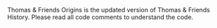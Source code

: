 Thomas & Friends Origins is the updated version of Thomas & Friends History. Please read all code comments to understand the code.
